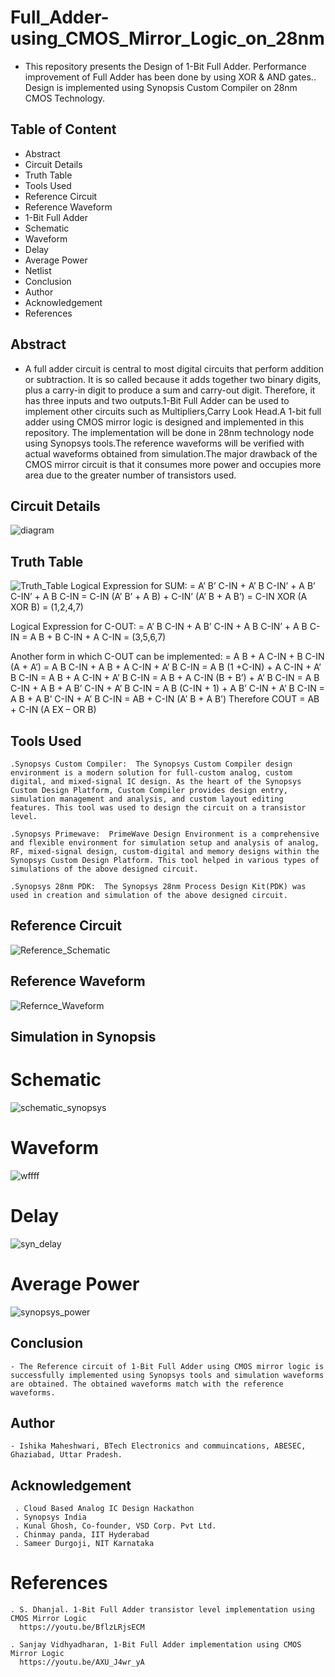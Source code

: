 # Full_Adder-using_CMOS_Mirror_Logic_on_28nm
- This repository presents the Design of 1-Bit Full Adder. Performance improvement of Full Adder has been done by using XOR & AND gates.. Design is implemented using Synopsis Custom Compiler on 28nm CMOS Technology.
## Table of Content
- Abstract
- Circuit Details
- Truth Table
- Tools Used
- Reference Circuit
- Reference Waveform
- 1-Bit Full Adder
- Schematic
- Waveform
- Delay
- Average Power
- Netlist
- Conclusion
- Author
- Acknowledgement
- References
 ## Abstract 
-  A full adder circuit is central to most digital circuits that perform addition or subtraction. It is so called because it adds together two binary digits, plus a carry-in digit to produce a sum and carry-out digit. Therefore, it has three inputs and two outputs.1-Bit Full Adder can be used to implement other circuits such as Multipliers,Carry Look Head.A 1-bit full adder using CMOS mirror logic is designed and implemented in this repository. The implementation will be done in 28nm technology node using Synopsys tools.The reference waveforms will be verified with actual waveforms obtained from simulation.The major drawback of the CMOS mirror circuit is that it consumes more power and occupies more area due to the greater number of transistors used.
 ## Circuit Details
![diagram](https://user-images.githubusercontent.com/100487671/156156740-83fb1b4d-3b2c-416f-987f-b1d9e57b109b.PNG)
 ## Truth Table
![Truth_Table](https://user-images.githubusercontent.com/100487671/156156781-79e2704a-7a0a-4fcd-9a50-063644368f41.PNG)
Logical Expression for SUM:
= A’ B’ C-IN + A’ B C-IN’ + A B’ C-IN’ + A B C-IN
= C-IN (A’ B’ + A B) + C-IN’ (A’ B + A B’)
= C-IN XOR (A XOR B)
= (1,2,4,7)

Logical Expression for C-OUT:
= A’ B C-IN + A B’ C-IN + A B C-IN’ + A B C-IN
= A B + B C-IN + A C-IN
= (3,5,6,7)

Another form in which C-OUT can be implemented:
= A B + A C-IN + B C-IN (A + A’)
= A B C-IN + A B + A C-IN + A’ B C-IN
= A B (1 +C-IN) + A C-IN + A’ B C-IN
= A B + A C-IN + A’ B C-IN
= A B + A C-IN (B + B’) + A’ B C-IN
= A B C-IN + A B + A B’ C-IN + A’ B C-IN
= A B (C-IN + 1) + A B’ C-IN + A’ B C-IN
= A B + A B’ C-IN + A’ B C-IN
= AB + C-IN (A’ B + A B’)
Therefore COUT = AB + C-IN (A EX – OR B)
## Tools Used
    .Synopsys Custom Compiler:  The Synopsys Custom Compiler design environment is a modern solution for full-custom analog, custom digital, and mixed-signal IC design. As the heart of the Synopsys Custom Design Platform, Custom Compiler provides design entry, simulation management and analysis, and custom layout editing features. This tool was used to design the circuit on a transistor level.
    
    .Synopsys Primewave:  PrimeWave Design Environment is a comprehensive and flexible environment for simulation setup and analysis of analog, RF, mixed-signal design, custom-digital and memory designs within the Synopsys Custom Design Platform. This tool helped in various types of simulations of the above designed circuit.
    
    .Synopsys 28nm PDK:  The Synopsys 28nm Process Design Kit(PDK) was used in creation and simulation of the above designed circuit.
    
 ## Reference Circuit
   ![Reference_Schematic](https://user-images.githubusercontent.com/100487671/156157820-590d7c37-bf76-4f81-8296-ae706e24dbf8.jpeg)
   
  ## Reference Waveform
  ![Refernce_Waveform](https://user-images.githubusercontent.com/100487671/156157923-bd770069-c36a-4118-b20b-116cb7e8d6e2.jpeg)
  
## Simulation in Synopsis
   
   # Schematic
   ![schematic_synopsys](https://user-images.githubusercontent.com/100487671/156159551-19f63d93-5b9d-498f-b87f-d51807b18d0b.PNG)
   
   # Waveform
   ![wffff](https://user-images.githubusercontent.com/100487671/156164382-5d791791-364c-4dd5-9a96-9480ef8256e5.PNG)

   # Delay
   ![syn_delay](https://user-images.githubusercontent.com/100487671/156160465-1b5e4f0e-e685-4362-be61-ef361801e97f.PNG)
   
   # Average Power
   ![synopsys_power](https://user-images.githubusercontent.com/100487671/156160520-7d362f6f-d2af-41ab-abc2-ac3c862a4ae5.PNG)
   
## Conclusion
    - The Reference circuit of 1-Bit Full Adder using CMOS mirror logic is successfully implemented using Synopsys tools and simulation waveforms are obtained. The obtained waveforms match with the reference waveforms.

## Author
    - Ishika Maheshwari, BTech Electronics and commuincations, ABESEC, Ghaziabad, Uttar Pradesh.
 
 ## Acknowledgement
     . Cloud Based Analog IC Design Hackathon
     . Synopsys India
     . Kunal Ghosh, Co-founder, VSD Corp. Pvt Ltd.
     . Chinmay panda, IIT Hyderabad
     . Sameer Durgoji, NIT Karnataka
     
 # References
    . S. Dhanjal. 1-Bit Full Adder transistor level implementation using CMOS Mirror Logic
      https://youtu.be/BflzLRjsECM
      
    . Sanjay Vidhyadharan, 1-Bit Full Adder implementation using CMOS Mirror Logic
      https://youtu.be/AXU_J4wr_yA
 

   


